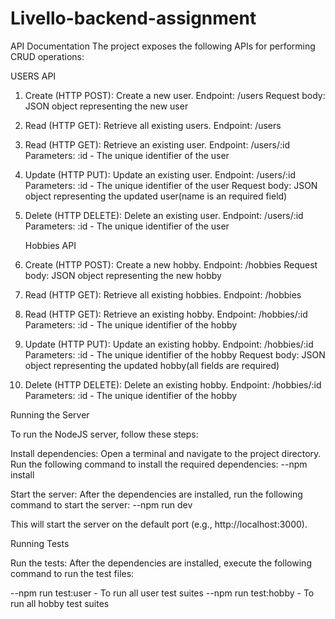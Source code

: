# Livello-backend-assignment

API Documentation
The project exposes the following APIs for performing CRUD operations:

USERS API

1. Create (HTTP POST): Create a new user.
   Endpoint: /users
   Request body: JSON object representing the new user

2. Read (HTTP GET): Retrieve all existing users.
   Endpoint: /users

3. Read (HTTP GET): Retrieve an existing user.
   Endpoint: /users/:id
   Parameters:
   :id - The unique identifier of the user

4. Update (HTTP PUT): Update an existing user.
   Endpoint: /users/:id
   Parameters:
   :id - The unique identifier of the user
   Request body: JSON object representing the updated user(name is an required field)

5. Delete (HTTP DELETE): Delete an existing user.
   Endpoint: /users/:id
   Parameters:
   :id - The unique identifier of the user

   Hobbies API

6. Create (HTTP POST): Create a new hobby.
   Endpoint: /hobbies
   Request body: JSON object representing the new hobby

7. Read (HTTP GET): Retrieve all existing hobbies.
   Endpoint: /hobbies

8. Read (HTTP GET): Retrieve an existing hobby.
   Endpoint: /hobbies/:id
   Parameters:
   :id - The unique identifier of the hobby

9. Update (HTTP PUT): Update an existing hobby.
   Endpoint: /hobbies/:id
   Parameters:
   :id - The unique identifier of the hobby
   Request body: JSON object representing the updated hobby(all fields are required)

10. Delete (HTTP DELETE): Delete an existing hobby.
    Endpoint: /hobbies/:id
    Parameters:
    :id - The unique identifier of the hobby

Running the Server

To run the NodeJS server, follow these steps:

Install dependencies: Open a terminal and navigate to the project directory. Run the following command to install the required dependencies:
--npm install

Start the server: After the dependencies are installed, run the following command to start the server:
--npm run dev

This will start the server on the default port (e.g., http://localhost:3000).

Running Tests

Run the tests: After the dependencies are installed, execute the following command to run the test files:

--npm run test:user - To run all user test suites
--npm run test:hobby - To run all hobby test suites
